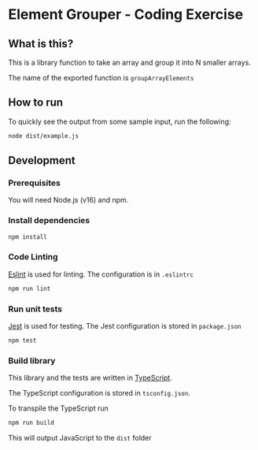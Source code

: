 # Element Grouper - Coding Exercise

## What is this?

This is a library function to take an array and group it into N smaller arrays.

The name of the exported function is `groupArrayElements`

## How to run

To quickly see the output from some sample input, run the following:

```bash
node dist/example.js
```

## Development

### Prerequisites

You will need Node.js (v16) and npm.

### Install dependencies

```bash
npm install
```

### Code Linting

[Eslint](https://eslint.org/) is used for linting.
The configuration is in `.eslintrc`

```bash
npm run lint
```

### Run unit tests

[Jest](https://jestjs.io/) is used for testing.
The Jest configuration is stored in `package.json`

```bash
npm test
```

### Build library

This library and the tests are written in [TypeScript](https://www.typescriptlang.org/).

The TypeScript configuration is stored in `tsconfig.json`.

To transpile the TypeScript run

```bash
npm run build
```

This will output JavaScript to the `dist` folder
